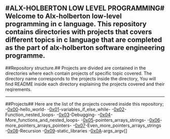 #ALX-HOLBERTON LOW LEVEL PROGRAMMING#
	Welcome to Alx-holberton low-level programming in c language. This repository contains directories with projects that covers different topics in c language that are completed as the part of alx-holberton software engineering programme.
---
##Repository structure.##
Projects are divided are contained in the directories where each contain projects of specific topic covered. The directory name corresponds to the projects inside the directory, You will find README inside each directory explaining the projects covered and their reqirements.
___
##Projects##
Here are the list of the projects covered inside this repository;
-[0x00](https://github.com/mboyasteps001/alx-low_level_programming/tree/master/0x00-hello_world)-hello_world-
-[0x01](https://github.com/mboyasteps001/alx-low_level_programming/tree/master/0x01-variables_if_else_while)-variables_if_else_while-
-[0x02](https://github.com/mboyasteps001/alx-low_level_programming/tree/master/0x02-functions_nested_loops)-Function_nested_loops-
-[0x03](https://github.com/mboyasteps001/alx-low_level_programming/tree/master/0x03-debugging)-Debugging-
-[0x04](https://github.com/mboyasteps001/alx-low_level_programming/tree/master/0x04-more_functions_nested_loops)-More_functions_and_nested_loops-
-[0x05](https://github.com/mboyasteps001/alx-low_level_programming/tree/master/0x05-pointers_arrays_strings)-pointers_arrays_strings-
-[0x06](https://github.com/mboyasteps001/alx-low_level_programming/tree/master/0x06-pointers_arrays_strings)-more_pointers_arrays_pointers-
-[0x07](https://github.com/mboyasteps001/alx-low_level_programming/tree/master/0x07-pointers_arrays_strings)-Even_more_pointers_arrays_strings
-[0x08](https://github.com/mboyasteps001/alx-low_level_programming/tree/master/0x08-recursion)-Recursion
-[0x09](https://github.com/mboyasteps001/alx-low_level_programming/tree/master/0x09-static_libraries)-static_libraries
-[0x0A](https://github.com/mboyasteps001/alx-low_level_programming/tree/master/0x0A-argc_argv)-args_argv[]

          
